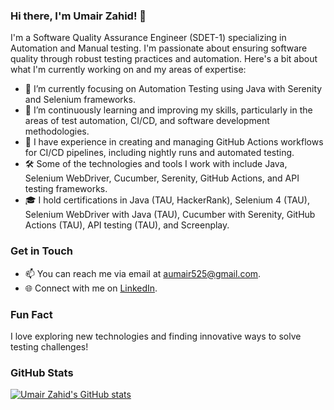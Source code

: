 ### Hi there, I'm Umair Zahid! 👋

I'm a Software Quality Assurance Engineer (SDET-1) specializing in Automation and Manual testing. I'm passionate about ensuring software quality through robust testing practices and automation. Here's a bit about what I'm currently working on and my areas of expertise:

- 🔭 I’m currently focusing on Automation Testing using Java with Serenity and Selenium frameworks.
- 🌱 I’m continuously learning and improving my skills, particularly in the areas of test automation, CI/CD, and software development methodologies.
- 💼 I have experience in creating and managing GitHub Actions workflows for CI/CD pipelines, including nightly runs and automated testing.
- 🛠️ Some of the technologies and tools I work with include Java, Selenium WebDriver, Cucumber, Serenity, GitHub Actions, and API testing frameworks.
- 🎓 I hold certifications in Java (TAU, HackerRank), Selenium 4 (TAU), Selenium WebDriver with Java (TAU), Cucumber with Serenity, GitHub Actions (TAU), API testing (TAU), and Screenplay.

### Get in Touch

- 📫 You can reach me via email at [aumair525@gmail.com](mailto:aumair525@gmail.com).
- 🌐 Connect with me on [LinkedIn](https://www.linkedin.com/in/umairzahid2000).

### Fun Fact

I love exploring new technologies and finding innovative ways to solve testing challenges!

### GitHub Stats

[![Umair Zahid's GitHub stats](https://github-readme-stats.vercel.app/api?username=umzahid&count_private=true&show_icons=true&theme=dark)](https://github.com/umzahid)

